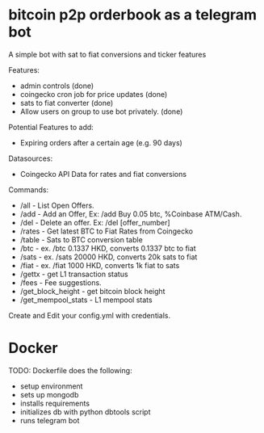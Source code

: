 # bitcoin p2p orderbook as a telegram bot

A simple bot with sat to fiat conversions and ticker features

Features: 
- admin controls (done)
- coingecko cron job for price updates (done)
- sats to fiat converter (done)
- Allow users on group to use bot privately.  (done)

Potential Features to add: 
-  Expiring orders after a certain age (e.g. 90 days)

Datasources: 
- Coingecko API Data for rates and fiat conversions

Commands: 
-   /all    - List Open Offers. 
-   /add    - Add an Offer, Ex: /add Buy 0.05 btc, %Coinbase ATM/Cash.
-   /del    - Delete an offer. Ex: /del [offer_number]
-   /rates  - Get latest BTC to Fiat Rates from Coingecko
-   /table  - Sats to BTC conversion table
-   /btc   - ex. /btc 0.1337 HKD, converts 0.1337 btc to fiat
-   /sats   - ex. /sats 20000 HKD, converts 20k sats to fiat
-   /fiat   - ex. /fiat 1000 HKD, converts 1k fiat to sats
-   /gettx - <txid> get L1 transaction status
-   /fees  -  <size>  Fee suggestions.
-   /get_block_height   - get bitcoin block height
-   /get_mempool_stats  - L1 mempool stats


Create and Edit your config.yml with credentials. 

# Docker
  
 TODO: Dockerfile does the following: 
  
  - setup environment
  - sets up mongodb
  - installs requirements
  - initializes db with python dbtools script
  - runs telegram bot
  
